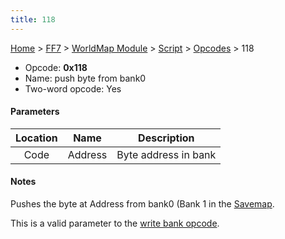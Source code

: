 ```yaml
---
title: 118
---
```


[Home](../../../../Main_Page.md) > [FF7](../../../../FF7.md) > [WorldMap Module](../../../WorldMap_Module.md) > [Script](../../Script.md) > [Opcodes](../Opcodes.md) > 118

-   Opcode: **0x118**
-   Name: push byte from bank0
-   Two-word opcode: Yes

#### Parameters

| Location |  Name   |     Description      |
|:--------:|:-------:|:--------------------:|
|   Code   | Address | Byte address in bank |

#### Notes

Pushes the byte at Address from bank0 (Bank 1 in the [Savemap](../../../Savemap.md).

This is a valid parameter to the [write bank opcode](0e0.md).
